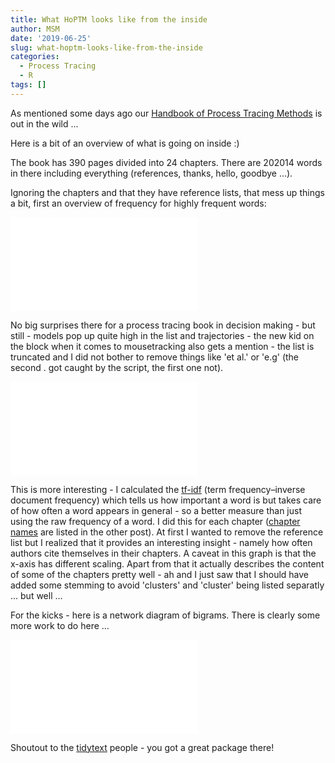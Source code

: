 ```yaml
---
title: What HoPTM looks like from the inside
author: MSM
date: '2019-06-25'
slug: what-hoptm-looks-like-from-the-inside
categories:
  - Process Tracing
  - R
tags: []
---
```


As mentioned some days ago our [Handbook of Process Tracing Methods](https://www.schulte-mecklenbeck.com/post/hoptm/) is out in the wild ... 

Here is a bit of an overview of what is going on inside :)

The book has 390 pages divided into 24 chapters. There are 202014 words in there including everything (references, thanks, hello, goodbye ...). 

Ignoring the chapters and that they have reference lists, that mess up things a bit, first an overview of frequency for highly frequent words: 

![](/img/words_frequency.pdf)

No big surprises there for a process tracing book in decision making - but still - models pop up quite high in the list and trajectories - the new kid on the block when it comes to mousetracking also gets a mention - the list is truncated and I did not bother to remove things like 'et al.' or 'e.g' (the second . got caught by the script, the first one not).

![](/img/words_per_chapter.pdf)

This is more interesting - I calculated the [tf-idf](https://en.wikipedia.org/wiki/Tf–idf) (term frequency–inverse document frequency) which tells us how important a word is but takes care of how often a word appears in general - so a better measure than just using the raw frequency of a word. I did this for each chapter ([chapter names](https://www.schulte-mecklenbeck.com/post/hoptm/) are listed in the other post). At first I wanted to remove the reference list but I realized that it provides an interesting insight - namely how often authors cite themselves in their chapters. A caveat in this graph is that the x-axis has different scaling. Apart from that it actually describes the content of some of the chapters pretty well - ah and I just saw that I should have added some stemming to avoid 'clusters' and 'cluster' being listed separatly ... but well ...

For the kicks - here is a network diagram of bigrams. There is clearly some more work to do here ... 

![](/img/network.pdf)

Shoutout to the [tidytext](https://www.tidytextmining.com) people - you got a great package there! 
